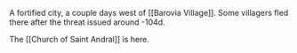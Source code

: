 A fortified city, a couple days west of [[Barovia Village]]. Some villagers fled there after the threat issued around -104d.

The [[Church of Saint Andral]] is here.